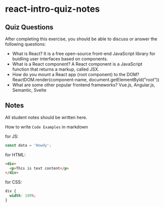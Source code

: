 # react-intro-quiz-notes

## Quiz Questions

After completing this exercise, you should be able to discuss or answer the following questions:

- What is React?
  It is a free open-source front-end JavaScript library for buidling user interfaces based on components.
- What is a React component?
  A React component is a JavaScript function that returns a markup, called JSX.
- How do you mount a React app (root component) to the DOM?
  ReactDOM.render(component-name, document.getElementById("root"))
- What are some other popular frontend frameworks?
  Vue.js, Angular.js, Semantic, Svelte

## Notes

All student notes should be written here.

How to write `Code Examples` in markdown

for JS:

```javascript
const data = 'Howdy';
```

for HTML:

```html
<div>
  <p>This is text content</p>
</div>
```

for CSS:

```css
div {
  width: 100%;
}
```
